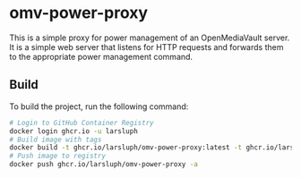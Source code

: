 # omv-power-proxy

This is a simple proxy for power management of an OpenMediaVault server. It is a simple web server that listens for HTTP requests and forwards them to the appropriate power management command.

## Build

To build the project, run the following command:

```bash
# Login to GitHub Container Registry
docker login ghcr.io -u larsluph
# Build image with tags
docker build -t ghcr.io/larsluph/omv-power-proxy:latest -t ghcr.io/larsluph/omv-power-proxy:$VERSION .
# Push image to registry
docker push ghcr.io/larsluph/omv-power-proxy -a
```

